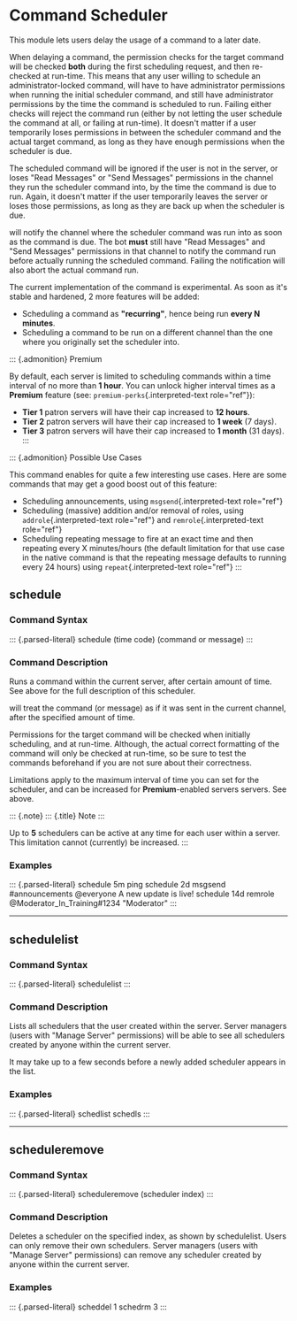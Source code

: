 Command Scheduler
=================

This module lets users delay the usage of a command to a later date.

When delaying a command, the permission checks for the target command
will be checked **both** during the first scheduling request, and then
re-checked at run-time. This means that any user willing to schedule an
administrator-locked command, will have to have administrator
permissions when running the initial scheduler command, and still have
administrator permissions by the time the command is scheduled to run.
Failing either checks will reject the command run (either by not letting
the user schedule the command at all, or failing at run-time). It
doesn\'t matter if a user temporarily loses permissions in between the
scheduler command and the actual target command, as long as they have
enough permissions when the scheduler is due.

The scheduled command will be ignored if the user is not in the server,
or loses \"Read Messages\" or \"Send Messages\" permissions in the
channel they run the scheduler command into, by the time the command is
due to run. Again, it doesn\'t matter if the user temporarily leaves the
server or loses those permissions, as long as they are back up when the
scheduler is due.

will notify the channel where the scheduler command was run into as soon
as the command is due. The bot **must** still have \"Read Messages\" and
\"Send Messages\" permissions in that channel to notify the command run
before actually running the scheduled command. Failing the notification
will also abort the actual command run.

The current implementation of the command is experimental. As soon as
it\'s stable and hardened, 2 more features will be added:

-   Scheduling a command as **\"recurring\"**, hence being run **every N
    minutes**.
-   Scheduling a command to be run on a different channel than the one
    where you originally set the scheduler into.

::: {.admonition}
Premium

By default, each server is limited to scheduling commands within a time
interval of no more than **1 hour**. You can unlock higher interval
times as a **Premium** feature (see: `premium-perks`{.interpreted-text
role="ref"}):

-   **Tier 1** patron servers will have their cap increased to **12
    hours**.
-   **Tier 2** patron servers will have their cap increased to **1
    week** (7 days).
-   **Tier 3** patron servers will have their cap increased to **1
    month** (31 days).
:::

::: {.admonition}
Possible Use Cases

This command enables for quite a few interesting use cases. Here are
some commands that may get a good boost out of this feature:

-   Scheduling announcements, using `msgsend`{.interpreted-text
    role="ref"}
-   Scheduling (massive) addition and/or removal of roles, using
    `addrole`{.interpreted-text role="ref"} and
    `remrole`{.interpreted-text role="ref"}
-   Scheduling repeating message to fire at an exact time and then
    repeating every X minutes/hours (the default limitation for that use
    case in the native command is that the repeating message defaults to
    running every 24 hours) using `repeat`{.interpreted-text role="ref"}
:::

schedule
--------

### Command Syntax

::: {.parsed-literal}
schedule (time code) (command or message)
:::

### Command Description

Runs a command within the current server, after certain amount of time.
See above for the full description of this scheduler.

will treat the command (or message) as if it was sent in the current
channel, after the specified amount of time.

Permissions for the target command will be checked when initially
scheduling, and at run-time. Although, the actual correct formatting of
the command will only be checked at run-time, so be sure to test the
commands beforehand if you are not sure about their correctness.

Limitations apply to the maximum interval of time you can set for the
scheduler, and can be increased for **Premium**-enabled servers servers.
See above.

::: {.note}
::: {.title}
Note
:::

Up to **5** schedulers can be active at any time for each user within a
server. This limitation cannot (currently) be increased.
:::

### Examples

::: {.parsed-literal}
schedule 5m ping schedule 2d msgsend \#announcements \@everyone A new
update is live! schedule 14d remrole \@Moderator\_In\_Training\#1234
\"Moderator\"
:::

------------------------------------------------------------------------

schedulelist
------------

### Command Syntax

::: {.parsed-literal}
schedulelist
:::

### Command Description

Lists all schedulers that the user created within the server. Server
managers (users with \"Manage Server\" permissions) will be able to see
all schedulers created by anyone within the current server.

It may take up to a few seconds before a newly added scheduler appears
in the list.

### Examples

::: {.parsed-literal}
schedlist schedls
:::

------------------------------------------------------------------------

scheduleremove
--------------

### Command Syntax

::: {.parsed-literal}
scheduleremove (scheduler index)
:::

### Command Description

Deletes a scheduler on the specified index, as shown by schedulelist.
Users can only remove their own schedulers. Server managers (users with
\"Manage Server\" permissions) can remove any scheduler created by
anyone within the current server.

### Examples

::: {.parsed-literal}
scheddel 1 schedrm 3
:::
